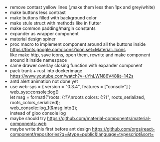 * remove contast yellow lines (,make them less then 1px and grey/white)
* make buttons less contrast
* make buttons filled with background color
* make stule struct with methods like in flutter
* make common padding/margin constants
* expander as wrapper component
* material design spiner
* proc macro to implement component around all the buttons inside </br>
https://fonts.google.com/icons?icon.set=Material+Icons </br>
like make http, save icons, open them, rewrite and make component around it inside namespace
* same drawer overlay closing function with expander component
* pack trunk + rust into dockerimage </br>
https://www.youtube.com/watch?v=uYhLWN86V48&t=142s </br>
* antd alert animation not done yet
* use web-sys = { version = "0.3.4", features = ["console"] } </br>
web_sys::console::log() </br>
let msg = format!("roots: {:?}\nroots colors: {:?}", roots_serialized, roots_colors_serialized); </br>
web_console::log_1(&msg.into()); </br>
instead of gloo console log </br>
* maybe should try https://github.com/material-components/material-components-web
* maybe write this first before ant design https://github.com/orgs/react-component/repositories?q=&type=public&language=typescript&sort=